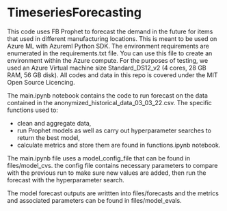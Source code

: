 # TimeseriesForecasting

This code uses FB Prophet to forecast the demand in the future for items that used in different manufacturing locations. This is meant to be used on Azure ML with Azureml Python SDK. The environment requirements are enumerated in the requirements.txt file. You can use this file to create an environment within the Azure compute. For the purposes of testing, we used an Azure Virtual machine size Standard_DS12_v2 (4 cores, 28 GB RAM, 56 GB disk). All codes and data in this repo is covered under the MIT Open Source Licencing.

The main.ipynb notebook contains the code to run forecast on the data contained in the anonymized_historical_data_03_03_22.csv. The specific functions used to:
- clean and aggregate data, 
- run Prophet models as well as carry out hyperparameter searches to return the best model, 
- calculate metrics and store them 
are found in functions.ipynb notebook. 

The main.ipynb file uses a model_config_file that can be found in files/model_cvs. the config file contains necessary parameters to compare with the previous run to make sure new values are added, then run the forecast with the hyperparameter search.

The model forecast outputs are writtten into files/forecasts and the metrics and associated parameters can be found in files/model_evals.
